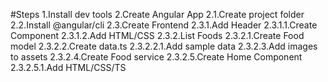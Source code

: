 #Steps
1.Install dev tools
2.Create Angular App
    2.1.Create project folder
    2.2.Install @angular/cli
    2.3.Create Frontend
        2.3.1.Add Header
            2.3.1.1.Create Component
            2.3.1.2.Add HTML/CSS
        2.3.2.List Foods
            2.3.2.1.Create Food model
            2.3.2.2.Create data.ts
                2.3.2.2.1.Add sample data
            2.3.2.3.Add images to assets
            2.3.2.4.Create Food service
            2.3.2.5.Create Home Component
                2.3.2.5.1.Add HTML/CSS/TS
        